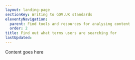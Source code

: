 ```yaml
---
layout: landing-page
sectionKey: Writing to GOV.UK standards
eleventyNavigation:
  parent: Find tools and resources for analysing content
  order: 2
title: Find out what terms users are searching for
lastUpdated:
---
```

Content goes here